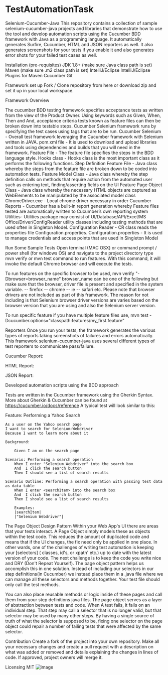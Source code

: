 # TestAutomationTask

Selenium-Cucumber-Java
This repository contains a collection of sample selenium-cucumber-java projects and libraries that demonstrate how to use the tool and develop automation scripts using the Cucumber BDD framework with Java as a programming language. It automatically generates Surfire, Cucumber, HTML and JSON reporters as well. It also generates screenshots for your tests if you enable it and also generates error shots for your failed test cases as well.

Installation (pre-requisites)
JDK 1.8+ (make sure Java class path is set)
Maven (make sure .m2 class path is set)
IntelliJ/Eclipse
IntelliJ/Eclipse Plugins for
Maven
Cucumber
Git

Framework set up
Fork / Clone repository from here or download zip and set it up in your local workspace.

Framework Overview

The cucumber BDD testing framework specifies acceptance tests as written from the view of the Product Owner. Using keywords such as Given, When, Then and And, acceptance criteria tests known as feature files can then be broken down into testable steps. Cucumber Selenium framework runs by specifying the test cases using tags that are to be run.
Cucumber Selenium - Overall test framework leveraging the Cucumber framework with Selenium written in JAVA.
pom.xml file - It is used to download and upload libraries and tools using dependencies and builds that you will need in the framework.
Feature File - The feature file specifies the steps in the BDD language style.
Hooks class - Hooks class is the most important class as it performs the following functions.
Step Definition Feature File - Java class whereby the steps from the feature file are broken down to be coded into automation tests.
Feature Model Class - Java class whereby the step definition calls on methods that require action from the automated user such as entering text, finding/asserting fields on the UI
Feature Page Object Class - Java class whereby the necessary HTML objects are captured as WebElements to be manipulated by the associated model class
ChromeDriver.exe - Local chrome driver necessary in order
Cucumber Reports - Cucumber has a built-in report generation whereby Feature files tested are automatically written to Cucumber’s own reporting system
Utilities- Utilities package may consist of UI/Database/API/Excel/MS Office/Driver/ConfigReader utility classes including testing methods that are used often in Singleton Model.
Configuration Reader - CR class reads the properties file Configuration.properties.
Configuration.properties - It is used to manage credentials and access points that are used in Singleton Model



Run Some Sample Tests
Open terminal (MAC OSX) or command prompt / power shell (for windows OS) and navigate to the project directory type mvn verify or mvn test command to run features. With this command, it will invoke the default Chrome browser and will execute the tests.

To run features on the specific browser to be used, mvn verify "-Dbrowser=browser_name" browser_name can be one of the following but make sure that the browser‚  driver file is present and specified in the system variable. -- firefox -- chrome -- ie -- safari etc.
Please note that browser drivers are not included as part of this framework. The reason for not including is that Selenium browser driver versions are varies based on the browser version that you are using and also the Selenium server version.

To run specific feature if you have multiple feature files use, mvn test -Dcucumber.options="classpath:features/my_first.feature"

Reporters
Once you run your tests, the framework generates the various types of reports taking screenshots of failures and errors automatically. This framework selenium-cucumber-java uses several different types of test reporters to communicate pass/failure.

Cucumber Report: 
    


HTML Report:

 

JSON Report:

 








Developed automation scripts using the BDD approach

Tests are written in the Cucumber framework using the Gherkin Syntax. More about Gherkin & Cucumber can be found at https://cucumber.io/docs/reference A typical test will look similar to this:

Feature: Performing a Yahoo Search

    As a user on the Yahoo search page
    I want to search for Selenium-Webdriver
    Because I want to learn more about it

    Background:

        Given I am on the search page

    Scenario: Performing a search operation
        When I enter "Selenium Webdriver" into the search box
        And  I click the search button
        Then I should see a list of search results

    Scenario Outline: Performing a search operation with passing test data as data table
        When I enter <searchItem> into the search box
        And  I click the search button
        Then I should see a list of search results

        Examples:
        |searchItem|
        |"Selenium Webdriver"|

The Page Object Design Pattern
Within your Web App's UI there are areas that your tests interact. A Page Object simply models these as objects within the test code. This reduces the amount of duplicated code and means that if the UI changes, the fix need only be applied in one place. In other wards, one of the challenges of writing test automation is keeping your [selectors] ( classes, id's, or xpath' etc.) up to date with the latest version of your code. The next challenge is to keep the code you write nice and DRY (Don't Repeat Yourself). The page object pattern helps us accomplish this in one solution. Instead of including our selectors in our step definitions(in Cucumber) we instead place them in a .java file where we can manage all these selectors and methods together. Your test file should only call the test methods.

You can also place reusable methods or logic inside of these pages and call them from your step definitions java files. The page object serves as a layer of abstraction between tests and code. When A test fails, it fails on an individual step. That step may call a selector that is no longer valid, but that selector may be used by many other steps. By having a single source of truth of what the selector is supposed to be, fixing one selector on the page object could repair a number of failing tests that were affected by the same selector.

Contribution
Create a fork of the project into your own repository. Make all your necessary changes and create a pull request with a description on what was added or removed and details explaining the changes in lines of code. If approved, project owners will merge it.

Licensing
MIT
![image](https://user-images.githubusercontent.com/57773219/169663491-2f6baffd-ce43-4282-8694-89ad948d79ea.png)
